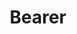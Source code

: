 ---
blog: https://bearer.com/blog/introducing-bearer-assistant
codehost: https://github.com/bearer/bearer
linkedin: https://linkedin.com/company/bearer
logohandle: bearer
sort: bearer
title: Bearer
twitter: https://x.com/trybearer
website: https://www.bearer.com/
youtube: https://youtube.com/channel/UCA7XlQrXbMvoolzC5rWw45Q
---